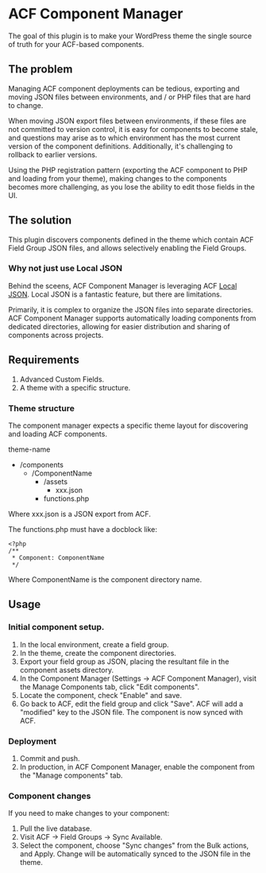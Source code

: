 # ACF Component Manager

The goal of this plugin is to make your WordPress theme the single source of truth for your ACF-based components.

## The problem

Managing ACF component deployments can be tedious, exporting and moving JSON files between environments, and / or PHP files that are hard to change.

When moving JSON export files between environments, if these files are not committed to version control, it is easy for components to become stale, and questions may arise as to which environment has the most current version of the component definitions.  Additionally, it's challenging to rollback to earlier versions.

Using the PHP registration pattern (exporting the ACF component to PHP and loading from your theme), making changes to the components becomes more challenging, as you lose the ability to edit those fields in the UI.

## The solution

This plugin discovers components defined in the theme which contain ACF Field Group JSON files, and allows selectively enabling the Field Groups.

### Why not just use Local JSON

Behind the sceens, ACF Component Manager is leveraging ACF [Local JSON](https://www.advancedcustomfields.com/resources/local-json/).  Local JSON is a fantastic feature, but there are limitations.  

Primarily, it is complex to organize the JSON files into separate directories.  ACF Component Manager supports automatically loading components from dedicated directories, allowing for easier distribution and sharing of components across projects.         
## Requirements

1. Advanced Custom Fields.
2. A theme with a specific structure.

### Theme structure

The component manager expects a specific theme layout for discovering and loading ACF components.

theme-name
 - /components
   - /ComponentName
     - /assets
       - xxx.json
     - functions.php

Where xxx.json is a JSON export from ACF.

The functions.php must have a docblock like:
```
<?php
/**
 * Component: ComponentName
 */ 
```
Where ComponentName is the component directory name.
## Usage
### Initial component setup.
1. In the local environment, create a field group.
2. In the theme, create the component directories.
3. Export your field group as JSON, placing the resultant file in the component assets directory.
4. In the Component Manager (Settings -> ACF Component Manager), visit the Manage Components tab, click "Edit components".
5. Locate the component, check "Enable" and save. 
6. Go back to ACF, edit the field group and click "Save".  ACF will add a "modified" key to the JSON file.
The component is now synced with ACF.

### Deployment
1. Commit and push.
2. In production, in ACF Component Manager, enable the component from the "Manage components" tab.

### Component changes
If you need to make changes to your component:
1. Pull the live database.
2. Visit ACF -> Field Groups -> Sync Available.
3. Select the component, choose "Sync changes" from the Bulk actions, and Apply.
Change will be automatically synced to the JSON file in the theme.
